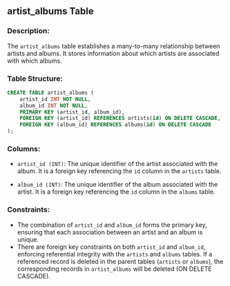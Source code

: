 ## artist_albums Table

### Description:
The `artist_albums` table establishes a many-to-many relationship between artists and albums. It stores information about which artists are associated with which albums.

### Table Structure:
```sql
CREATE TABLE artist_albums (
    artist_id INT NOT NULL,
    album_id INT NOT NULL,
    PRIMARY KEY (artist_id, album_id),
    FOREIGN KEY (artist_id) REFERENCES artists(id) ON DELETE CASCADE,
    FOREIGN KEY (album_id) REFERENCES albums(id) ON DELETE CASCADE
);
```
### Columns:
- `artist_id (INT)`: The unique identifier of the artist associated with the album. It is a foreign key referencing the `id` column in the `artists` table.

- `album_id (INT)`: The unique identifier of the album associated with the artist. It is a foreign key referencing the `id` column in the `albums` table.

### Constraints:
- The combination of `artist_id` and `album_id` forms the primary key, ensuring that each association between an artist and an album is unique.
- There are foreign key constraints on both `artist_id` and `album_id`, enforcing referential integrity with the `artists` and `albums` tables. If a referenced record is deleted in the parent tables (`artists` or `albums`), the corresponding records in `artist_albums` will be deleted (ON DELETE CASCADE).
